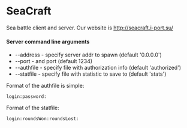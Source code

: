 SeaCraft
========
Sea battle client and server. Our website is http://seacraft.i-port.su/

#### Server command line arguments
- --address - specify server addr to spawn (default '0.0.0.0')
- --port - and port (default 1234)
- --authfile - specify file with authorization info (default 'authorized')
- --statfile - specify file with statistic to save to (default 'stats')

Format of the authfile is simple:

    login:password:

Format of the statfile:

    login:roundsWon:roundsLost:

